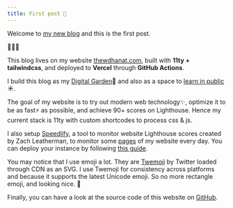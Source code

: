 ```yaml
---
title: First post 🎉
---
```


Welcome to [my new blog](/blog) and this is the first post.

🎉🎉🎉

This blog lives on my website [thewdhanat.com](/), built with **11ty + tailwindcss**, and deployed to **Vercel** through **GitHub Actions**.

I build this blog as my [Digital Garden](https://joelhooks.com/digital-garden)🌱 and also as a space to [learn in public](https://www.swyx.io/writing/learn-in-public/)☀️.

The goal of my website is to try out modern web technology✨, optimize it to be as fast⚡️ as possible, and achieve 90+ scores on Lighthouse. Hence my current stack is 11ty with custom shortcodes to process css & js.

I also setup [Speedlify](https://speedlify.thewdhanat.com/), a tool to monitor website Lighthouse scores created by Zach Leatherman, to monitor some [pages](https://speedlify.thewdhanat.com/thewdhanat.com/) of my website every day. You can deploy your instance by following [this guide](https://www.zachleat.com/web/speedlify/).

You may notice that I use emoji a lot. They are [Twemoji](https://twemoji.twitter.com/) by Twitter loaded through CDN as an SVG. I use Twemoji for consistency across platforms and because it supports the latest Unicode emoji. So no more rectangle emoji, and looking nice. 🥰

Finally, you can have a look at the source code of this website on [GitHub](https://github.com/ThewBear/11ty-www.thewdhanat.com).
